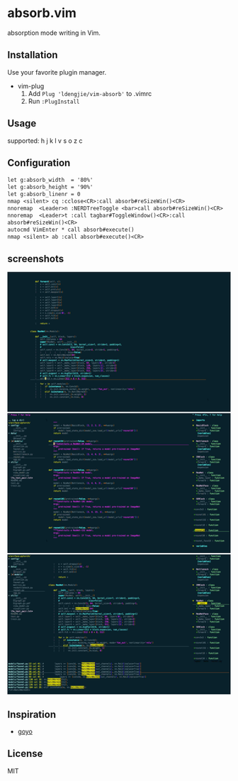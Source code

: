 absorb.vim 
=========================================================

absorption mode writing in Vim.


Installation
------------

Use your favorite plugin manager.

- vim-plug
  1. Add `Plug 'ldengjie/vim-absorb'` to .vimrc
  2. Run `:PlugInstall`

Usage
-----

<C-W> supported: h j k l v s o z c

Configuration
-------------

```
let g:absorb_width  = '80%'  
let g:absorb_height = '90%'  
let g:absorb_linenr = 0
nmap <silent> cq :cclose<CR>:call absorb#reSizeWin()<CR>  
nnoremap  <Leader>n :NERDTreeToggle <bar>call absorb#reSizeWin()<CR>  
nnoremap  <Leader>t :call tagbar#ToggleWindow()<CR>:call absorb#reSizeWin()<CR>  
autocmd VimEnter * call absorb#execute()  
nmap <silent> ab :call absorb#execute()<CR>  
```

screenshots
-------------
<img src="https://raw.githubusercontent.com/ldengjie/vim-absorb/master/doc/clean.jpg" width="600" >
<img src="https://raw.githubusercontent.com/ldengjie/vim-absorb/master/doc/with_nerdtree_tagbar.jpg" width="600" >
<img src="https://raw.githubusercontent.com/ldengjie/vim-absorb/master/doc/with_nerdtree_tagbar_ag.jpg" width="600" >

Inspiration
-----------

- [goyo](https://github.com/junegunn/goyo.vim)

License
-------

MIT

